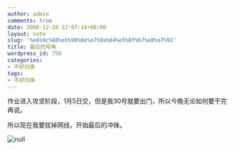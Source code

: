 ```yaml
---
author: admin
comments: true
date: 2006-12-28 22:07:14+00:00
layout: note
slug: '%e6%9c%80%e5%90%8e%e7%9a%84%e5%8f%b7%e8%a7%92'
title: 最后的号角
wordpress_id: 756
categories:
- 不好归类
tags:
- 不好归类
---
```


作业进入攻坚阶段，1月5日交，但是我30号就要出门，所以今晚无论如何要干完再说。

所以现在我要拔掉网线，开始最后的冲锋。

![null](http://farm1.static.flickr.com/132/336769282_a5de2ab157.jpg?v=0)
